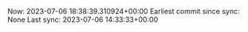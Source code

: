 Now: 2023-07-06 18:38:39.310924+00:00 Earliest commit since sync: None Last sync: 2023-07-06 14:33:33+00:00
